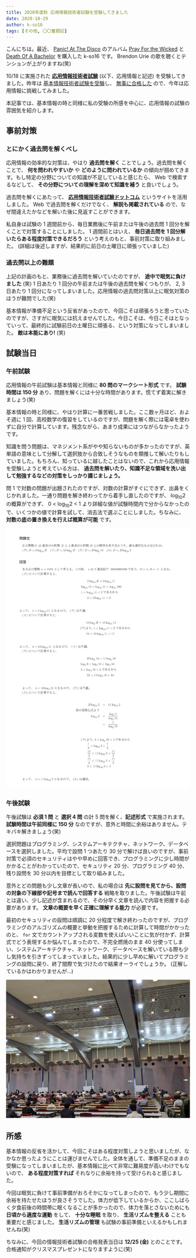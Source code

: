 ```yaml
---
title: 2020年度秋 応用情報技術者試験を受験してきました
date: 2020-10-29
author: k-so16
tags: [その他, 〇〇奮闘記]
---
```


こんにちは。最近、 [Panic! At The Disco](https://panicatthedisco.com/) のアルバム [Pray For the Wicked](https://patd.lnk.to/prayforthewicked) と [Death Of A Bachelor](https://patd.lnk.to/deathofabachelor) を購入した k-so16 です。 Brendon Urie の歌を聴くとテンションが上がりますね(笑)

10/18 に実施された **[応用情報技術者試験](https://www.jitec.ipa.go.jp/1_11seido/ap.html)**  (以下、応用情報と記述) を受験してきました。昨年は [基本情報技術者試験を受験](took-fe-2019-autumn-exam)し、 [無事に合格した](passed-fe-2019-autumn-exam) ので、今年は応用情報に挑戦してみました。

本記事では、基本情報の時と同様に私の受験の所感を中心に、応用情報の試験の雰囲気を紹介します。

## 事前対策

### とにかく過去問を解くべし

応用情報の効率的な対策は、やはり **過去問を解く** ことでしょう。過去問を解くことで、 **何を問われやすいか** や **どのように問われているか** の傾向が掴めてきます。もし特定の分野についての知識が不足していると感じたら、 Web で検索するなどして、 **その分野についての理解を深めて知識を補う** と良いでしょう。

過去問を解くにあたって、 **[応用情報技術者試験ドットコム](https://www.ap-siken.com/)** というサイトを活用しました。 Web で過去問を解くだけでなく、 **解説も掲載されている** ので、なぜ間違えたかなどを解いた後に見返すことができます。

私自身は試験の 1 週間前から、毎日業務後に午前または午後の過去問 1 回分を解くことで対策することにしました。 1 週間前とはいえ、 **毎日過去問を 1 回分解いたらある程度対策できるだろう** という考えのもと、事前対策に取り組みました。 (詳細は後述しますが、結果的に前日の土曜日に頑張っていました)
### 過去問以上の難題

上記の計画のもと、業務後に過去問を解いていたのですが、 **途中で眠気に負けました** (笑) 1 日あたり 1 回分の午前または午後の過去問を解くつもりが、 2, 3 日あたり 1 回分になってしまいました。応用情報の過去問対策以上に眠気対策のほうが難問でした(笑)

基本情報が準備不足という反省があったので、今回こそは頑張ろうと思っていたのですが、さすがに眠気には抗えませんでした。今日こそは、今日こそはとなっていって、最終的に試験前日の土曜日に頑張る、という対策になってしまいました。 **敵は本能にあり!** (笑)

## 試験当日

### 午前試験

応用情報の午前試験は基本情報と同様に **80 問のマークシート形式** です。 **試験時間は 150 分** あり、問題を解くには十分な時間があります。慌てず着実に解きましょう(笑)

基本情報の時と同様に、やはり計算に一番苦戦しました。ここ数ヶ月ほど、およそ週に 1 回、高校数学の復習をしているのですが、問題を解く際には電卓を使わずに自分で計算しています。残念ながら、あまり成果にはつながらなかったようです。

知識を問う問題は、マネジメント系がやや知らないものが多かったのですが、英単語の意味として分解して選択肢から合致しそうなものを類推して解いたりもしていました。もちろん、知っているに越したことはないので、これから応用情報を受験しようと考えている方は、 **過去問を解いたり、知識不足な領域を洗い出して勉強するなどの対策をしっかり講じましょう。**

問 1 で対数の問題が出題されたのですが、対数の計算がすぐにできず、出鼻をくじかれました。一通り問題を解き終わってから着手し直したのですが、 log<sub>10</sub>2 の概算ができず、 0 &lt; log<sub>10</sub>2 &lt; 1 より詳細な値が試験時間内で分からなかったので、いくつかの値で計算を試して、消去法で選ぶことにしました。ちなみに、 **対数の底の置き換えを行えば概算が可能** です。

![問 1 の回答例](images/took-ap-2020-autumn-exam-1.png "問 1 の回答例")

### 午後試験

午後試験は **必須 1 問** と **選択 4 問** の計 5 問を解く、**記述形式** で実施されます。 **試験時間は午前同様に 150 分**  なのですが、意外と時間に余裕はありません。テキパキ解きましょう(笑)

選択問題はプログラミング、システムアーキテクチャ、ネットワーク、データベースを選択しました。平均で設問 1 つあたり 30 分で解けば良いのですが、事前対策で必須のセキュリティはやや早めに回答でき、プログラミングに少し時間がかかることがわかっていたので、セキュリティ 20 分、プログラミング 40 分、残り設問を 30 分以内を目標として取り組みました。

意外とどの問題も少し文章が長いので、私の場合は **先に設問を見てから、設問の対象の下線部や記号まで読んで回答する** 戦略を取りました。午後試験は午前とは違い、少し記述が含まれるので、その分早く文章を読んで内容を把握する必要があります。 **文章の概要を早く正確に理解する能力** が必要です。

最初のセキュリティの設問は順調に 20 分程度で解き終わったのですが、プログラミングのアルゴリズムの概要と挙動を把握するために計算して時間がかかったのと、 `for` 文でカウントアップされる変数を使えばいいことに気が付かず、計算式でどう表現するか悩んでしまったので、不完全燃焼のまま 40 分使ってしまい、システムアーキテクチャ、ネットワーク、データベースを解いている際も少し気持ちを引きずってしまっていました。結果的に少し早めに解いてプログラミングの設問に戻り、終了間際で気づけたので結果オーライでしょうか。 (正解しているかはわかりませんが...)

![試験会場の様子](images/took-ap-2020-autumn-exam-2.jpg "試験会場の様子")

## 所感

基本情報の反省を活かして、今回こそはある程度対策しようと思いましたが、なかなか思ったようにことは運びませんでした。全体を通して、準備不足のままの受験になってしまいましたが、基本情報に比べて非常に難易度が高いわけでもないので、 **ある程度対策すれば** それなりに余裕を持って受けられると感じました。

今回は眠気に負けて事前準備がおろそかになってしまったので、もう少し期間に余裕を持たせたほうが良さそうでした。体力が低下しているからか、ここしばらく夕食前後の時間帯に眠くなることが多かったので、体力を落とさないためにも **日頃から適度な運動** をして、 **十分な睡眠** を取り、 **生活リズムを整える** ことも重要だと感じました。 **生活リズムの管理** も試験の事前準備といえるかもしれませんね(笑)

ちなみに、今回の情報技術者試験の合格発表当日は **12/25 (金)** とのことです。合格通知がクリスマスプレゼントになりますように(笑)